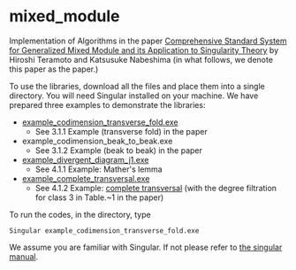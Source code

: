 # mixed_module
Implementation of Algorithms in the paper [Comprehensive Standard System for Generalized Mixed Module and its Application to Singularity Theory](https://www.worldscientific.com/doi/abs/10.1142/S0219498824502219?journalCode=jaa) by Hiroshi Teramoto and Katsusuke Nabeshima (in what follows, we denote this paper as the paper.)

To use the libraries, download all the files and place them into a single directory. You will need Singular installed on your machine. We have prepared three examples to demonstrate the libraries:

* [example_codimension_transverse_fold.exe](https://github.com/hiroshi-teramoto/mixed_module/blob/main/example_codimension_transverse_fold.md)
  - See 3.1.1 Example (transverse fold) in the paper
* example_codimension_beak_to_beak.exe
  - See 3.1.2 Example (beak to beak) in the paper
* [example_divergent_diagram_j1.exe](https://github.com/hiroshi-teramoto/mixed_module/blob/main/example_divergent_diagram_j1.md)
  - See 4.1.1 Example: Mather's lemma
* [example_complete_transversal.exe](https://github.com/hiroshi-teramoto/mixed_module/blob/main/example_complete_transversal.md)
  - See 4.1.2 Example: [complete transversal](https://iopscience.iop.org/article/10.1088/0951-7715/10/1/017) (with the degree filtration for class 3 in Table.~1 in the paper)

To run the codes, in the directory, type 

```
Singular example_codimension_transverse_fold.exe
```

We assume you are familiar with Singular. If not please refer to [the singular manual](https://www.singular.uni-kl.de/Manual/4-3-2/index.htm#SEC_Top).

